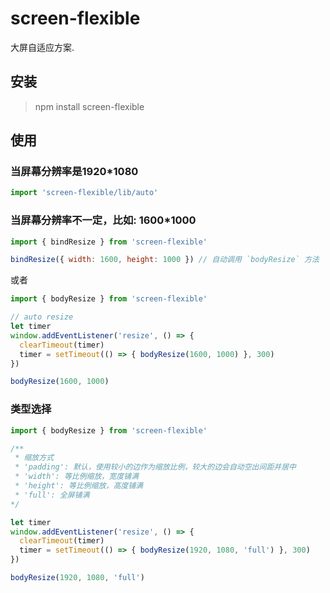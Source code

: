 # screen-flexible
大屏自适应方案.

## 安装

> npm install screen-flexible

## 使用

### 当屏幕分辨率是1920*1080

```js
import 'screen-flexible/lib/auto'
```

### 当屏幕分辨率不一定，比如: 1600*1000


```js
import { bindResize } from 'screen-flexible'

bindResize({ width: 1600, height: 1000 }) // 自动调用 `bodyResize` 方法
```

或者

```js
import { bodyResize } from 'screen-flexible'

// auto resize
let timer
window.addEventListener('resize', () => {
  clearTimeout(timer)
  timer = setTimeout(() => { bodyResize(1600, 1000) }, 300)
})

bodyResize(1600, 1000)
```

### 类型选择

```js
import { bodyResize } from 'screen-flexible'

/**
 * 缩放方式
 * 'padding': 默认，使用较小的边作为缩放比例，较大的边会自动空出间距并居中
 * 'width': 等比例缩放，宽度铺满
 * 'height': 等比例缩放，高度铺满
 * 'full': 全屏铺满
*/

let timer
window.addEventListener('resize', () => {
  clearTimeout(timer)
  timer = setTimeout(() => { bodyResize(1920, 1080, 'full') }, 300)
})

bodyResize(1920, 1080, 'full')
```
